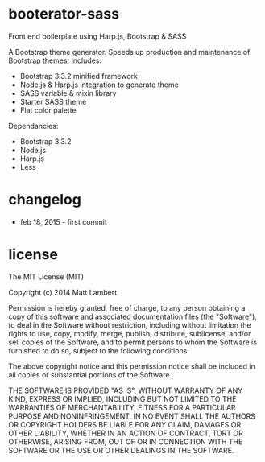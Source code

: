 # booterator-sass
Front end boilerplate using Harp.js, Bootstrap &amp; SASS

A Bootstrap theme generator. Speeds up production and maintenance of Bootstrap themes. Includes:

* Bootstrap 3.3.2 minified framework
* Node.js & Harp.js integration to generate theme
* SASS variable & mixin library
* Starter SASS theme
* Flat color palette

Dependancies:
* Bootstrap 3.3.2
* Node.js
* Harp.js
* Less

changelog
==========

* feb 18, 2015 - first commit


license
==========


The MIT License (MIT)

Copyright (c) 2014 Matt Lambert

Permission is hereby granted, free of charge, to any person obtaining a copy
of this software and associated documentation files (the "Software"), to deal
in the Software without restriction, including without limitation the rights
to use, copy, modify, merge, publish, distribute, sublicense, and/or sell
copies of the Software, and to permit persons to whom the Software is
furnished to do so, subject to the following conditions:

The above copyright notice and this permission notice shall be included in
all copies or substantial portions of the Software.

THE SOFTWARE IS PROVIDED "AS IS", WITHOUT WARRANTY OF ANY KIND, EXPRESS OR
IMPLIED, INCLUDING BUT NOT LIMITED TO THE WARRANTIES OF MERCHANTABILITY,
FITNESS FOR A PARTICULAR PURPOSE AND NONINFRINGEMENT. IN NO EVENT SHALL THE
AUTHORS OR COPYRIGHT HOLDERS BE LIABLE FOR ANY CLAIM, DAMAGES OR OTHER
LIABILITY, WHETHER IN AN ACTION OF CONTRACT, TORT OR OTHERWISE, ARISING FROM,
OUT OF OR IN CONNECTION WITH THE SOFTWARE OR THE USE OR OTHER DEALINGS IN
THE SOFTWARE.




